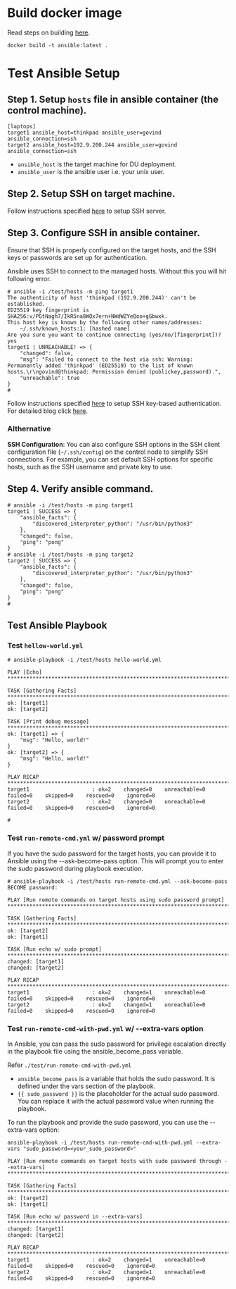 
# Build docker image

Read steps on building [here](https://4sysops.com/archives/how-to-deploy-ansible-inside-a-docker-container/).

```
docker build -t ansible:latest .
```

# Test Ansible Setup

## Step 1. Setup `hosts` file in ansible container (the control machine).

```
[laptops]
target1 ansible_host=thinkpad ansible_user=govind ansible_connection=ssh
target2 ansible_host=192.9.200.244 ansible_user=govind ansible_connection=ssh
```

- `ansible_host` is the target machine for DU deployment.
- `ansible_user` is the ansible user i.e. your unix user.

## Step 2. Setup SSH on target machine.

Follow instructions specified [here](https://github.com/govindthange/playbooks/tree/main/linux/ssh-server-setup) to setup SSH server.

## Step 3. Configure SSH in ansible container.

Ensure that SSH is properly configured on the target hosts, and the SSH keys or passwords are set up for authentication.

Ansible uses SSH to connect to the managed hosts. Without this you will hit following error.

```
# ansible -i /test/hosts -m ping target1
The authenticity of host 'thinkpad (192.9.200.244)' can't be established.
ED25519 key fingerprint is SHA256:v/PGtNagh7/IkR5na8WOx7ern+NWdWZYeQoo+gGbwxk.
This host key is known by the following other names/addresses:
    ~/.ssh/known_hosts:1: [hashed name]
Are you sure you want to continue connecting (yes/no/[fingerprint])? yes
target1 | UNREACHABLE! => {
    "changed": false,
    "msg": "Failed to connect to the host via ssh: Warning: Permanently added 'thinkpad' (ED25519) to the list of known hosts.\r\ngovind@thinkpad: Permission denied (publickey,password).",
    "unreachable": true
}
#
```

Follow instructions specified [here](https://github.com/govindthange/playbooks/blob/main/linux/ssh-key-based-authentication) to setup SSH key-based authentication. For detailed blog click [here](https://www.digitalocean.com/community/tutorials/how-to-set-up-ssh-keys-on-ubuntu-22-04).


### Althernative

**SSH Configuration**: You can also configure SSH options in the SSH client configuration file (`~/.ssh/config`) on the control node to simplify SSH connections. For example, you can set default SSH options for specific hosts, such as the SSH username and private key to use.

## Step 4. Verify ansible command.

```
# ansible -i /test/hosts -m ping target1
target1 | SUCCESS => {
    "ansible_facts": {
        "discovered_interpreter_python": "/usr/bin/python3"
    },
    "changed": false,
    "ping": "pong"
}
# ansible -i /test/hosts -m ping target2
target2 | SUCCESS => {
    "ansible_facts": {
        "discovered_interpreter_python": "/usr/bin/python3"
    },
    "changed": false,
    "ping": "pong"
}
# 
```

## Test Ansible Playbook

### Test `hellow-world.yml`

```
# ansible-playbook -i /test/hosts hello-world.yml

PLAY [Echo] ********************************************************************************************************************************************************************************************************************************

TASK [Gathering Facts] *********************************************************************************************************************************************************************************************************************
ok: [target1]
ok: [target2]

TASK [Print debug message] *****************************************************************************************************************************************************************************************************************
ok: [target1] => {
    "msg": "Hello, world!"
}
ok: [target2] => {
    "msg": "Hello, world!"
}

PLAY RECAP *********************************************************************************************************************************************************************************************************************************
target1                    : ok=2    changed=0    unreachable=0    failed=0    skipped=0    rescued=0    ignored=0   
target2                    : ok=2    changed=0    unreachable=0    failed=0    skipped=0    rescued=0    ignored=0   

# 
```

### Test `run-remote-cmd.yml` w/ password prompt

If you have the sudo password for the target hosts, you can provide it to Ansible using the --ask-become-pass option. This will prompt you to enter the sudo password during playbook execution.

```
# ansible-playbook -i /test/hosts run-remote-cmd.yml --ask-become-pass
BECOME password: 

PLAY [Run remote commands on target hosts using sudo password prompt] **********************************************************************************************************************************************************************

TASK [Gathering Facts] *********************************************************************************************************************************************************************************************************************
ok: [target2]
ok: [target1]

TASK [Run echo w/ sudo prompt] *************************************************************************************************************************************************************************************************************
changed: [target1]
changed: [target2]

PLAY RECAP *********************************************************************************************************************************************************************************************************************************
target1                    : ok=2    changed=1    unreachable=0    failed=0    skipped=0    rescued=0    ignored=0   
target2                    : ok=2    changed=1    unreachable=0    failed=0    skipped=0    rescued=0    ignored=0     
```

### Test `run-remote-cmd-with-pwd.yml` w/ --extra-vars option

In Ansible, you can pass the sudo password for privilege escalation directly in the playbook file using the ansible_become_pass variable.

Refer `./test/run-remote-cmd-with-pwd.yml`
- `ansible_become_pass` is a variable that holds the sudo password. It is defined under the vars section of the playbook.
- `{{ sudo_password }}` is the placeholder for the actual sudo password. You can replace it with the actual password value when running the playbook.

To run the playbook and provide the sudo password, you can use the --extra-vars option:

```
ansible-playbook -i /test/hosts run-remote-cmd-with-pwd.yml --extra-vars "sudo_password=<your_sudo_password>"

PLAY [Run remote commands on target hosts with sudo password through --extra-vars] *********************************************************************************************************************************************************

TASK [Gathering Facts] *********************************************************************************************************************************************************************************************************************
ok: [target2]
ok: [target1]

TASK [Run echo w/ password in --extra-vars] ************************************************************************************************************************************************************************************************
changed: [target1]
changed: [target2]

PLAY RECAP *********************************************************************************************************************************************************************************************************************************
target1                    : ok=2    changed=1    unreachable=0    failed=0    skipped=0    rescued=0    ignored=0   
target2                    : ok=2    changed=1    unreachable=0    failed=0    skipped=0    rescued=0    ignored=0   

```

